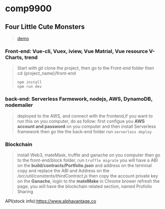 # comp9900

## Four Little Cute Monsters

>[demo](https://unswddk.github.io/comp9900/#/)

### Front-end: Vue-cli, Vuex, iview, Vue Matrial, Vue resource V-Charts, trend

>Start with git clone the project, then go to the Front-end folder then
> cd {project_name}/front-end
>```npm
>npm install
>npm run dev
>```

### back-end: Serverless Farmework, nodejs, AWS, DynamoDB, nodemailer

>deployed to the AWS, and connect with the frontend,if you want to run this on you computer, do as follow:
>first configue you **AWS account and password** on you computer and then install Serverless framework
>then go the the back-end folder run
>```serverless deploy```

### Blockchain

>install Web3, mateMask, truffle and ganache on you computer
>then go to the front-end/block folder,
>run ```truffle migrate```
>you will have a ABI on the **build/contracts/Portfolio.json**  and address on the terminal
>copy and replace the ABI and Address on the */src/util/constants/thirdContract.js*
>then copy the account private key on the **Ganache**, login to the **mateMake** in Chrome brower 
> refresh the page, you will have the blockchain related section, named Profolio Sharing 

API(stock info):https://www.alphavantage.co

